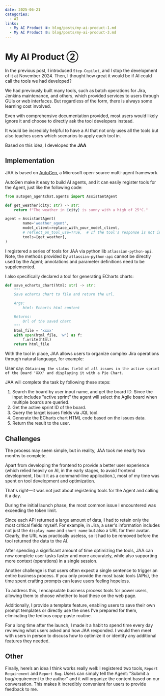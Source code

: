 ```yaml
---
date: 2025-06-21
categories:
  - AI
links:
  - My AI Product ①: blog/posts/my-ai-product-1.md
  - My AI Product ③: blog/posts/my-ai-product-3.md
---
```


# My AI Product ②

In the previous post, I introduced `Step-Copilot`, and I stop the development of it at November 2024.
Then, I thought how great it would be if AI could call the tools we had developed? 

We had previously built many tools, such as batch operations for Jira, Jenkins maintenance, and others, 
which provided services to users through GUIs or web interfaces. 
But regardless of the form, there is always some learning cost involved.

Even with comprehensive documentation provided, 
most users would likely ignore it and choose to directly ask the tool developers instead.

It would be incredibly helpful to have a AI that not only uses all the tools 
but also teaches users which scenarios to apply each tool in.

Based on this idea, I developed the **JAA**

<!-- more -->

## Implementation

JAA is based on [AutoGen](https://github.com/microsoft/autogen/), a Microsoft open-source multi-agent framework.

AutoGen make it easy to build AI agents, and it can easily register tools for the Agent, just like the following code:

```python hl_lines="10"
from autogen_agentchat.agents import AssistantAgent

def get_weather(city: str) -> str:
    return f"The weather in {city} is sunny with a high of 25°C."

agent = AssistantAgent(
        name='weather_agent',
        model_client=replace_with_your_model_client,
        # reflect_on_tool_use=True,  # If the tool's response is not in natural language, the AI will organize the returned data into a structured format.
        tools=[get_weather],
)
```

I registered a series of tools for JAA via python lib `atlassian-python-api`.  
Note, the methods provided by `atlassian-python-api` cannot be directly used by the Agent; 
annotations and parameter definitions need to be supplemented.

I also specifically declared a tool for generating ECharts charts:
```python
def save_echarts_chart(html: str) -> str:
    """
    Save echarts chart to file and return the url.

    Args:
        html: Echarts html content

    Returns:
        Url of the saved chart
    """
    html_file = 'xxxx'
    with open(html_file, 'w') as f:
        f.write(html)
    return html_file
```

With the tool in place, JAA allows users to organize complex Jira operations through natural language, for example:

User say: `Obtaining the status field of all issues in the active sprint of the Board 'XXX' and displaying it with a Pie Chart.`

JAA will complete the task by following these steps:

1. Search the board by user input name, and get the board ID. 
Since the input includes "active sprint" the agent will select the Agile board when multiple boards are queried.
2. Get the active sprint ID of the board.
3. Query the target issues fields via JQL tool.
4. Generate the ECharts chart HTML code based on the issues data.
5. Return the result to the user.

## Challenges

The process may seem simple, but in reality, JAA took me nearly two months to complete. 

Apart from developing the frontend to provide a better user experience 
(which relied heavily on AI, in the early stages, to avoid frontend development, I built it as a command-line application.),
most of my time was spent on tool development and optimization. 

That's right—it was not just about registering tools for the Agent and calling it a day.

During the initial launch phase, the most common issue I encountered was exceeding the token limit. 

Since each API returned a large amount of data, I had to retain only the most critical fields myself. 
For example, in Jira, a user's information includes not just the `display name` and `short name` but also a URL for their avatar.
Clearly, the URL was practically useless, so it had to be removed before the tool returned the data to the AI.

After spending a significant amount of time optimizing the tools, JAA can now complete user tasks faster and more accurately,
while also supporting more context (operations) in a single session.

Another challenge is that users often expect a single sentence to trigger an entire business process. 
If you only provide the most basic tools (APIs), the time spent crafting prompts can leave users feeling hopeless.

To address this, I encapsulate business process tools for power users, allowing them to choose whether to load these on the web page. 

Additionally, I provide a template feature, enabling users to save their own prompt templates or directly use the ones I’ve prepared for them, eliminating the tedious copy-paste routine.

For a long time after the launch, I made it a habit to spend time every day reviewing what users asked and how JAA responded. 
I would then meet with users in person to discuss how to optimize it or identify any additional features they needed.

## Other

Finally, here’s an idea I think works really well: I registered two tools, `Report Requirement` and `Report Bug`. 
Users can simply tell the Agent: "Submit a bug/requirement to the author" and it will organize the content based on our conversation. 
This makes it incredibly convenient for users to provide feedback to me.
